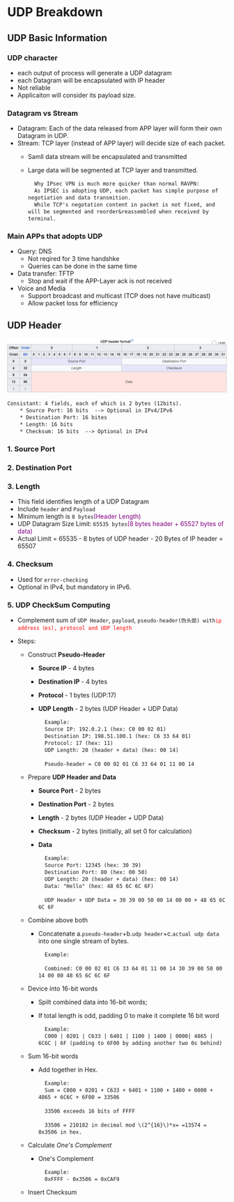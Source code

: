 # UDP Breakdown

## UDP Basic Information

### UDP character

* each output of process will generate a UDP datagram 
* each Datagram will be encapsulated with IP header 
* Not reliable 
* Applicaiton will consider its payload size. 

### Datagram vs Stream

* Datagram: Each of the data released from APP layer will form their own Datagram in UDP. 
* Stream: TCP layer (instead of APP layer) will decide size of each packet.
    * Samll data stream will be encapsulated and transmitted
    * Large data will be segmented at TCP layer and transmitted. 

            Why IPsec VPN is much more quicker than normal RAVPN:
            As IPSEC is adopting UDP, each packet has simple purpose of negotiation and data transmition. 
            While TCP's negotation content in packet is not fixed, and will be segmented and reorder&reassembled when received by terminal. 

### Main APPs that adopts UDP

* Query: DNS
    * Not reqired for 3 time handshke
    * Queries can be done in the same time
* Data transfer: TFTP
    * Stop and wait if the APP-Layer ack is not received 
* Voice and Media
    * Support broadcast and multicast (TCP does not have multicast)
    * Allow packet loss for efficiency 


## UDP Header

![UDP_Hdeader](assets/2024-10-01-09-51-18.png)
```
Consistant: 4 fields, each of which is 2 bytes (12bits).
    * Source Port: 16 bits  --> Optional in IPv4/IPv6
    * Destination Port: 16 bites
    * Length: 16 bits
    * Checksum: 16 bits  --> Optional in IPv4
```

### 1. Source Port
### 2. Destination Port
### 3. Length

* This field identifies length of a UDP Datagram 
* Include `header` and `Payload`
* Minimum length is `8 bytes`<span style="color:purple">(Header Length)</span>
* UDP Datagram Size Limit: `65535 bytes`<span style="color:purple">(8 bytes header + 65527 bytes of data)</span>
* Actual Limit = 65535 - 8 bytes of UDP header - 20 Bytes of IP header = 65507


### 4. Checksum

* Used for `error-checking`
* Optional in IPv4, but mandatory in IPv6. 


### 5. UDP CheckSum Computing


* Complement sum of `UDP Header`, `payload`, `pseudo-header(伪头部) with`<code style=color:red>ip address（es), protocol and UDP length</code>

* Steps:

    - Construct **Pseudo-Header**

        + **Source IP** - 4 bytes
        + **Destination IP** - 4 bytes
        + **Protocol** - 1 bytes (UDP:17)
        + **UDP Length** - 2 bytes (UDP Header + UDP Data)

                Example: 
                Source IP: 192.0.2.1 (hex: C0 00 02 01)
                Destination IP: 198.51.100.1 (hex: C6 33 64 01)
                Protocol: 17 (hex: 11)
                UDP Length: 20 (header + data) (hex: 00 14)
                
                Pseudo-header = C0 00 02 01 C6 33 64 01 11 00 14

    - Prepare **UDP Header and Data**

        + **Source Port** - 2 bytes
        + **Destination Port** - 2 bytes
        + **Length** - 2 bytes (UDP Header + UDP Data)
        + **Checksum** - 2 bytes (initially, all set 0 for calculation)
        + **Data** 

                Example:
                Source Port: 12345 (hex: 30 39)
                Destination Port: 80 (hex: 00 50)
                UDP Length: 20 (header + data) (hex: 00 14)
                Data: "Hello" (hex: 48 65 6C 6C 6F)

                UDP Header + UDP Data = 30 39 00 50 00 14 00 00 + 48 65 6C 6C 6F


    - Combine above both

        + Concatenate a.`pseudo-header`+b.`udp header`+c.`actual udp data` into one single stream of bytes.

                Example:

                Combined: C0 00 02 01 C6 33 64 01 11 00 14 30 39 00 50 00 14 00 00 48 65 6C 6C 6F


    - Device into 16-bit words

        + Spilt combined data into 16-bit words;
        + If total length is odd, padding 0 to make it complete 16 bit word

                Example:
                C000 | 0201 | C633 | 6401 | 1100 | 1400 | 0000| 4865 | 6C6C | 6F (padding to 6F00 by adding another two 0s behind) 

    - Sum 16-bit words

        + Add together in Hex. 

                Example: 
                Sum = C000 + 0201 + C633 + 6401 + 1100 + 1400 + 0000 + 4865 + 6C6C + 6F00 = 33506

                33506 exceeds 16 bits of FFFF

                33506 = 210182 in decimal mod \(2^{16}\)*x= =13574 = 0x3506 in hex. 
                


    - Calculate *One's Complement*

        + One's Complement 

                Example:
                0xFFFF - 0x3506 = 0xCAF9 

    - Insert Checksum